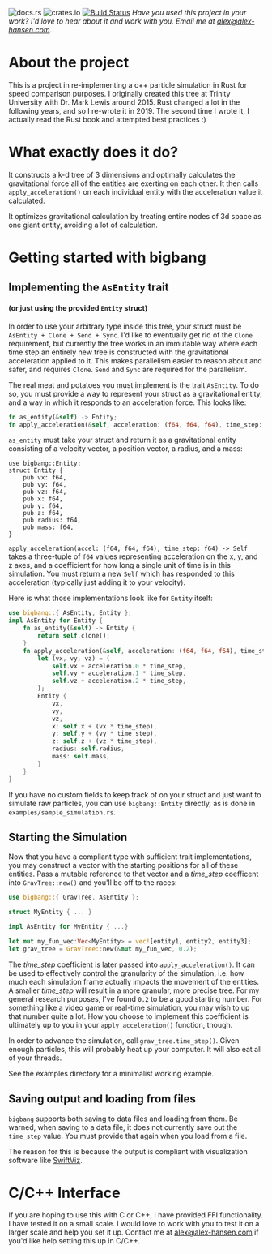 ![docs.rs](https://docs.rs/bigbang/badge.svg)
![crates.io](https://img.shields.io/crates/v/bigbang.svg)
[![Build Status](https://travis-ci.org/sezna/gravitational-kd-tree.svg?branch=master)](https://travis-ci.org/sezna/gravitational-kd-tree)
_Have you used this project in your work? I'd love to hear about it and work with you. Email me at [alex@alex-hansen.com](mailto:alex@alex-hansen.com)._

# About the project
This is a project in re-implementing a c++ particle simulation in Rust for speed comparison purposes. I originally created this tree at Trinity University with Dr. Mark Lewis around 2015. Rust changed a lot in the following years, and so I re-wrote it in 2019. The second time I wrote it, I actually read the Rust book and attempted best practices :)

# What exactly does it do?
It constructs a k-d tree of 3 dimensions and optimally calculates the gravitational force all of the entities are exerting on each other. It then calls `apply_acceleration()` on each individual entity with the acceleration value it calculated.

It optimizes gravitational calculation by treating entire nodes of 3d space as one giant entity, avoiding a lot of calculation. 

# Getting started with bigbang
## Implementing the `AsEntity` trait
#### (or just using the provided `Entity` struct)
In order to use your arbitrary type inside this tree, your struct must be `AsEntity + Clone + Send + Sync`. I'd like to eventually get rid of the `Clone` requirement, but currently the tree works in an immutable way where each time step an entirely new tree is constructed with the gravitational acceleration applied to it. This makes parallelism easier to reason about and safer, and requires `Clone`. `Send` and `Sync` are required for the parallelism. 

The real meat and potatoes you must implement is the trait `AsEntity`. To do so, you must provide a way to represent your struct as a gravitational entity, and a way in which it responds to an acceleration force. This looks like:

```rust
fn as_entity(&self) -> Entity;
fn apply_acceleration(&self, acceleration: (f64, f64, f64), time_step: f64) -> Self;
```

`as_entity` must take your struct and return it as a gravitational entity consisting of a velocity vector, a position vector, a radius, and a mass:
```
use bigbang::Entity;
struct Entity {
    pub vx: f64,
    pub vy: f64,
    pub vz: f64,
    pub x: f64,
    pub y: f64,
    pub z: f64,
    pub radius: f64,
    pub mass: f64,
}
```

`apply_acceleration(accel: (f64, f64, f64), time_step: f64) -> Self` takes a three-tuple of `f64` values representing acceleration on the x, y, and z axes, and a coefficient for how long a single unit of time is in this simulation. You must return a new `Self` which has responded to this acceleration (typically just adding it to your velocity).

Here is what those implementations look like for `Entity` itself:
```rust
use bigbang::{ AsEntity, Entity };
impl AsEntity for Entity {
    fn as_entity(&self) -> Entity {
        return self.clone();
    }
    fn apply_acceleration(&self, acceleration: (f64, f64, f64), time_step: f64) -> Self {
        let (vx, vy, vz) = (
            self.vx + acceleration.0 * time_step,
            self.vy + acceleration.1 * time_step,
            self.vz + acceleration.2 * time_step,
        );
        Entity {
            vx,
            vy,
            vz,
            x: self.x + (vx * time_step),
            y: self.y + (vy * time_step),
            z: self.z + (vz * time_step),
            radius: self.radius,
            mass: self.mass,
        }
    }
}
```

If you have no custom fields to keep track of on your struct and just want to simulate raw particles, you can use `bigbang::Entity` directly, as is done in `examples/sample_simulation.rs`. 

## Starting the Simulation
Now that you have a compliant type with sufficient trait implementations, you may construct a vector with the starting positions for all of these entities. Pass a mutable reference to that vector and a _time\_step_ coefficent into `GravTree::new()` and you'll be off to the races:
```rust
use bigbang::{ GravTree, AsEntity };

struct MyEntity { ... }

impl AsEntity for MyEntity { ...}

let mut my_fun_vec:Vec<MyEntity> = vec![entity1, entity2, entity3];
let grav_tree = GravTree::new(&mut my_fun_vec, 0.2);

```

The _time\_step_ coefficient is later passed into `apply_acceleration()`. It can be used to effectively control the granularity of the simulation, i.e. how much each simulation frame actually impacts the movement of the entities. A smaller _time\_step_ will result in a more granular, more precise tree. For my general research purposes, I've found `0.2` to be a good starting number. For something like a video game or real-time simulation, you may wish to up that number quite a lot. How you choose to implement this coefficient is ultimately up to you in your `apply_acceleration()` function, though.

In order to advance the simulation, call `grav_tree.time_step()`. Given enough particles, this will probably heat up your computer. It will also eat all of your threads. 

See the examples directory for a minimalist working example.

## Saving output and loading from files

`bigbang` supports both saving to data files and loading from them. Be warned, when saving to a data file, it does not currently save out the `time_step` value. You must provide that again when you load from a file.

The reason for this is because the output is compliant with visualization software like [SwiftViz](https://github.com/MarkCLewis/SwiftVis2).
# C/C++ Interface
If you are hoping to use this with C or C++, I have provided FFI functionality. I have tested it on a small scale. I would love to work with you to test it on a larger scale and help you set it up. Contact me at [alex@alex-hansen.com](mailto:alex@alex-hansen.com) if you'd like help setting this up in C/C++. 
